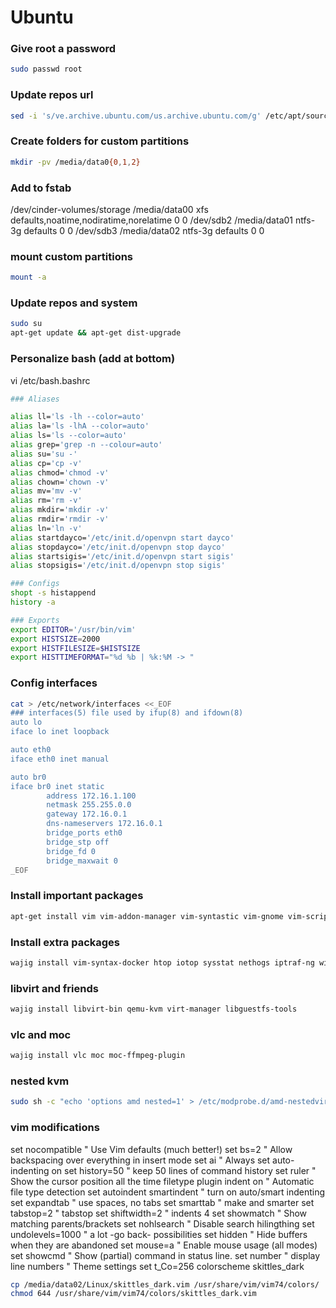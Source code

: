 Ubuntu
======

### Give root a password
```sh
sudo passwd root
```

### Update repos url
```sh
sed -i 's/ve.archive.ubuntu.com/us.archive.ubuntu.com/g' /etc/apt/sources.list
```

### Create folders for custom partitions
```sh
mkdir -pv /media/data0{0,1,2}
```

### Add to fstab

>
  /dev/cinder-volumes/storage     /media/data00   xfs     defaults,noatime,nodiratime,norelatime  0       0
  /dev/sdb2                       /media/data01   ntfs-3g defaults        0       0
  /dev/sdb3                       /media/data02   ntfs-3g defaults        0       0



### mount custom partitions
```sh
mount -a
``` 

### Update repos and system
```sh
sudo su
apt-get update && apt-get dist-upgrade
```

### Personalize bash (add at bottom)

vi /etc/bash.bashrc
```sh
### Aliases

alias ll='ls -lh --color=auto'
alias la='ls -lhA --color=auto'
alias ls='ls --color=auto'
alias grep='grep -n --colour=auto'
alias su='su -'
alias cp='cp -v'
alias chmod='chmod -v'
alias chown='chown -v'
alias mv='mv -v'
alias rm='rm -v'
alias mkdir='mkdir -v'
alias rmdir='rmdir -v'
alias ln='ln -v'
alias startdayco='/etc/init.d/openvpn start dayco'
alias stopdayco='/etc/init.d/openvpn stop dayco'
alias startsigis='/etc/init.d/openvpn start sigis'
alias stopsigis='/etc/init.d/openvpn stop sigis'

### Configs
shopt -s histappend
history -a

### Exports
export EDITOR='/usr/bin/vim'
export HISTSIZE=2000
export HISTFILESIZE=$HISTSIZE
export HISTTIMEFORMAT="%d %b | %k:%M -> "
```

### Config interfaces
```sh
cat > /etc/network/interfaces <<_EOF
### interfaces(5) file used by ifup(8) and ifdown(8)
auto lo
iface lo inet loopback

auto eth0
iface eth0 inet manual

auto br0
iface br0 inet static
        address 172.16.1.100
        netmask 255.255.0.0
        gateway 172.16.0.1
        dns-nameservers 172.16.0.1
        bridge_ports eth0
        bridge_stp off
        bridge_fd 0
        bridge_maxwait 0
_EOF
``` 

### Install important packages
```sh
apt-get install vim vim-addon-manager vim-syntastic vim-gnome vim-scripts wajig debtags ctags vim-doc cscope exuberant-ctags reportbug apt-move apt-file deborphan apt-show-versions debsums debconf-utils resolvconf ctags dpkg-repack alien
```

### Install extra packages
```sh
wajig install vim-syntax-docker htop iotop sysstat nethogs iptraf-ng wireshark nmap mtr bind9utils remmina remmina-plugin-vnc remmina-plugin-rdp terminator pgadmin3 tcpdump p7zip-full p7zip-rar fio git subversion ffmpegthumbnailer kffmpegthumbnailer thunderbird pavucontrol
```

### libvirt and friends
```sh
wajig install libvirt-bin qemu-kvm virt-manager libguestfs-tools
```

### vlc and moc
```sh
wajig install vlc moc moc-ffmpeg-plugin
```

### nested kvm
```sh
sudo sh -c "echo 'options amd nested=1' > /etc/modprobe.d/amd-nestedvirt.conf"
```

### vim modifications

  set nocompatible        " Use Vim defaults (much better!)
  set bs=2                " Allow backspacing over everything in insert mode
  set ai                  " Always set auto-indenting on
  set history=50          " keep 50 lines of command history
  set ruler               " Show the cursor position all the time
  filetype plugin indent on               " Automatic file type detection
  set autoindent smartindent      " turn on auto/smart indenting
  set expandtab           " use spaces, no tabs
  set smarttab            " make <space> and <tab> smarter
  set tabstop=2           " tabstop
  set shiftwidth=2        " indents 4
  set showmatch       " Show matching parents/brackets
  set nohlsearch      " Disable search hilingthing
  set undolevels=1000     " a lot -go back- possibilities
  set hidden             " Hide buffers when they are abandoned
  set mouse=a             " Enable mouse usage (all modes)
  set showcmd             " Show (partial) command in status line.
  set number              " display line numbers
  " Theme settings
  set t_Co=256
  colorscheme skittles_dark

```sh
cp /media/data02/Linux/skittles_dark.vim /usr/share/vim/vim74/colors/
chmod 644 /usr/share/vim/vim74/colors/skittles_dark.vim
```
